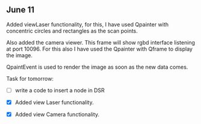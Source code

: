 ## June 11

Added viewLaser functionality, for this, I have used Qpainter with concentric circles and rectangles 
as the scan points. 

Also added the camera viewer. This frame will show rgbd interface listening at port 10096.
For this also I have used the Qpainter with Qframe to display the image.

QpaintEvent is used to render the image as soon as the new data comes.


Task for tomorrow:
- [ ] write a code to insert a node in DSR
- [x] Added view Laser functionality.
- [x] Added view Camera functionality.


